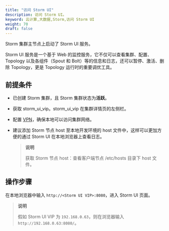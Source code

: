 ```yaml
---
title: "访问 Storm UI"
description: 访问 Storm UI。
keyword: 云计算,大数据,Storm,访问 Storm UI
weight: 70
draft: false
---
```


Storm 集群主节点上启动了 Storm UI 服务。

Storm UI 服务是一个基于 Web 的监控服务，它不仅可以查看集群、配置、Topology 以及各组件（Spout 和 Bolt）等的信息和日志，还可以暂停、激活、删除 Topology，更是 Topology 运行时的重要调优工具。

## 前提条件

- 已创建 Storm 集群，且 Storm 集群状态为**活跃**。
- 获取 storm_ui_vip。storm_ui_vip 在集群详情页的左侧栏。
- 配置 [VPN](/network/vpc/manual/vpn/)，确保本地可以访问集群网络。
- 建议添加 Storm 节点 host 至本地开发环境的 host 文件中，这样可以更加方便的通过 Storm UI 在本地浏览器上查看日志。

   > **说明**
   > 
   > 获取 Storm 节点 host：查看客户端节点 /etc/hosts 目录下 host 文件。

## 操作步骤

在本地浏览器中输入 `http://<Storm UI VIP>:8080`，进入 Storm UI 页面。

> **说明**
> 
> 假如 Storm UI VIP 为 `192.168.0.63`，则在浏览器输入 `http://192.168.0.63:8080/`。


